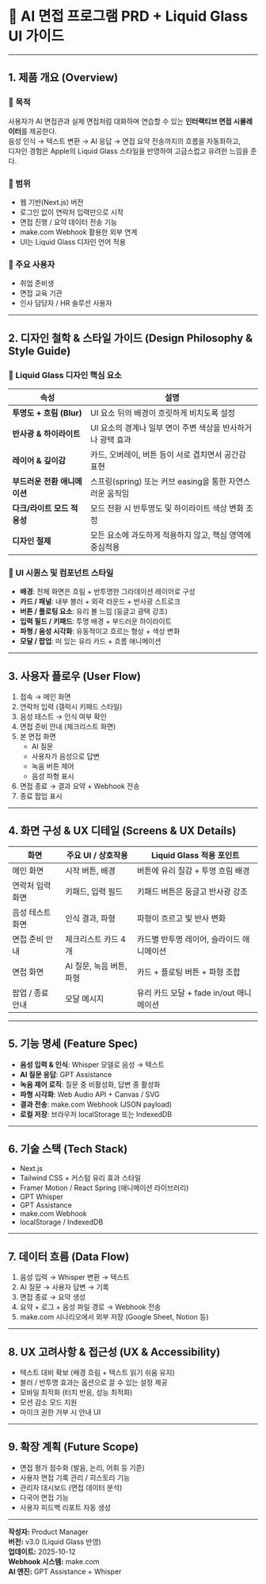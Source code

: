 # 🍏 AI 면접 프로그램 PRD + Liquid Glass UI 가이드

---

## 1. 제품 개요 (Overview)

### 🎯 목적  
사용자가 AI 면접관과 실제 면접처럼 대화하며 연습할 수 있는 **인터랙티브 면접 시뮬레이터**를 제공한다.  
음성 인식 → 텍스트 변환 → AI 응답 → 면접 요약 전송까지의 흐름을 자동화하고,  
디자인 경험은 Apple의 Liquid Glass 스타일을 반영하여 고급스럽고 유려한 느낌을 준다.

### 🧩 범위  
- 웹 기반(Next.js) 버전  
- 로그인 없이 연락처 입력만으로 시작  
- 면접 진행 / 요약 데이터 전송 기능  
- make.com Webhook 활용한 외부 연계  
- UI는 Liquid Glass 디자인 언어 적용

### 👥 주요 사용자  
- 취업 준비생  
- 면접 교육 기관  
- 인사 담당자 / HR 솔루션 사용자  

---

## 2. 디자인 철학 & 스타일 가이드 (Design Philosophy & Style Guide)

### 💠 Liquid Glass 디자인 핵심 요소

| 속성 | 설명 |
|---|-----------------------------|
| **투명도 + 흐림 (Blur)** | UI 요소 뒤의 배경이 흐릿하게 비치도록 설정 |
| **반사광 & 하이라이트** | UI 요소의 경계나 일부 면이 주변 색상을 반사하거나 광택 효과 |
| **레이어 & 깊이감** | 카드, 오버레이, 버튼 등이 서로 겹치면서 공간감 표현 |
| **부드러운 전환 애니메이션** | 스프링(spring) 또는 커브 easing을 통한 자연스러운 움직임 |
| **다크/라이트 모드 적응성** | 모드 전환 시 반투명도 및 하이라이트 색상 변화 조정 |
| **디자인 절제** | 모든 요소에 과도하게 적용하지 않고, 핵심 영역에 중심적용 |

### 📐 UI 시퀀스 및 컴포넌트 스타일

- **배경**: 전체 화면은 흐림 + 반투명한 그라데이션 레이어로 구성  
- **카드 / 패널**: 내부 블러 + 외곽 라운드 + 반사광 스트로크  
- **버튼 / 플로팅 요소**: 유리 볼 느낌 (둥글고 광택 강조)  
- **입력 필드 / 키패드**: 투명 배경 + 부드러운 하이라이트  
- **파형 / 음성 시각화**: 유동적이고 흐르는 형상 + 색상 변화  
- **모달 / 팝업**: 떠 있는 유리 카드 + 흐름 애니메이션  

---

## 3. 사용자 플로우 (User Flow)

1. 접속 → 메인 화면  
2. 연락처 입력 (갤럭시 키패드 스타일)  
3. 음성 테스트 → 인식 여부 확인  
4. 면접 준비 안내 (체크리스트 화면)  
5. 본 면접 화면  
   - AI 질문  
   - 사용자가 음성으로 답변  
   - 녹음 버튼 제어  
   - 음성 파형 표시  
6. 면접 종료 → 결과 요약 + Webhook 전송  
7. 종료 팝업 표시  

---

## 4. 화면 구성 & UX 디테일 (Screens & UX Details)

| 화면 | 주요 UI / 상호작용 | Liquid Glass 적용 포인트 |
|---|--------------------------|-----------------------------|
| 메인 화면 | 시작 버튼, 배경 | 버튼에 유리 질감 + 투명 흐림 배경 |
| 연락처 입력 화면 | 키패드, 입력 필드 | 키패드 버튼은 둥글고 반사광 강조 |
| 음성 테스트 화면 | 인식 결과, 파형 | 파형이 흐르고 빛 반사 변화 |
| 면접 준비 안내 | 체크리스트 카드 4개 | 카드별 반투명 레이어, 슬라이드 애니메이션 |
| 면접 화면 | AI 질문, 녹음 버튼, 파형 | 카드 + 플로팅 버튼 + 파형 조합 |
| 팝업 / 종료 안내 | 모달 메시지 | 유리 카드 모달 + fade in/out 애니메이션 |

---

## 5. 기능 명세 (Feature Spec)

- **음성 입력 & 인식**: Whisper 모델로 음성 → 텍스트  
- **AI 질문 응답**: GPT Assistance  
- **녹음 제어 로직**: 질문 중 비활성화, 답변 중 활성화  
- **파형 시각화**: Web Audio API + Canvas / SVG  
- **결과 전송**: make.com Webhook (JSON payload)  
- **로컬 저장**: 브라우저 localStorage 또는 IndexedDB  

---

## 6. 기술 스택 (Tech Stack)

- Next.js  
- Tailwind CSS + 커스텀 유리 효과 스타일  
- Framer Motion / React Spring (애니메이션 라이브러리)  
- GPT Whisper  
- GPT Assistance  
- make.com Webhook  
- localStorage / IndexedDB  

---

## 7. 데이터 흐름 (Data Flow)

1. 음성 입력 → Whisper 변환 → 텍스트  
2. AI 질문 → 사용자 답변 → 기록  
3. 면접 종료 → 요약 생성  
4. 요약 + 로그 + 음성 파일 경로 → Webhook 전송  
5. make.com 시나리오에서 외부 저장 (Google Sheet, Notion 등)  

---

## 8. UX 고려사항 & 접근성 (UX & Accessibility)

- 텍스트 대비 확보 (배경 흐림 + 텍스트 읽기 쉬움 유지)  
- 블러 / 반투명 효과는 옵션으로 끌 수 있는 설정 제공  
- 모바일 최적화 (터치 반응, 성능 최적화)  
- 모션 감소 모드 지원  
- 마이크 권한 거부 시 안내 UI  

---

## 9. 확장 계획 (Future Scope)

- 면접 평가 점수화 (발음, 논리, 어휘 등 기준)  
- 사용자 면접 기록 관리 / 히스토리 기능  
- 관리자 대시보드 (면접 데이터 분석)  
- 다국어 면접 기능  
- 사용자 피드백 리포트 자동 생성  

---

**작성자:** Product Manager  
**버전:** v3.0 (Liquid Glass 반영)  
**업데이트:** 2025-10-12  
**Webhook 시스템:** make.com  
**AI 엔진:** GPT Assistance + Whisper  